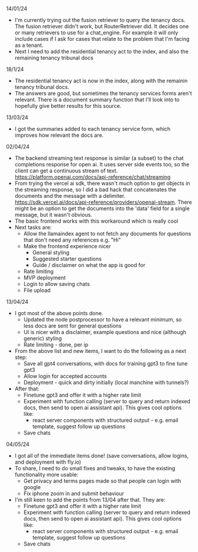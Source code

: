 14/01/24

- I'm currently trying out the fusion retriever to query the tenancy docs.
  The fusion retriever didn't work, but RouterRetriever did. It decides one or many retrievers to use for a chat_engine. For example it will only include cases if I ask for cases that relate to the problem that I'm facing as a tenant.
- Next I need to add the residential tenancy act to the index, and also the remaining tenancy tribunal docs

18/1/24

- The residential tenancy act is now in the index, along with the remainin tenancy tribunal docs.
- The answers are good, but sometimes the tenancy services forms aren't relevant. There is a document summary function that I'll look into to hopefully give better results for this source.

13/03/24

- I got the summaries added to each tenancy service form, which improves how relevant the docs are.

02/04/24

- The backend streaming text response is similar (a subset) to the chat completions response for open ai. It uses server side events too, so the client can get a continuous stream of text. https://platform.openai.com/docs/api-reference/chat/streaming
- From trying the vercel ai sdk, there wasn't much option to get objects in the streaming response, so I did a bad hack that concatenates the documents and the message with a delimiter. https://sdk.vercel.ai/docs/api-reference/providers/openai-stream. There might be an option to get the documents into the 'data' field for a single message, but it wasn't obvious.
- The basic frontend works with this workaround which is really cool
- Next tasks are:
  - Allow the llamaindex agent to not fetch any documents for questions that don't need any references e.g. "Hi"
  - Make the frontend experience nicer
    - General styling
    - Suggested starter questions
    - Guide / disclaimer on what the app is good for
  - Rate limiting
  - MVP deployment
  - Login to allow saving chats
  - File upload

13/04/24

- I got most of the above points done.
  - Updated the node postprocessor to have a relevant minimum, so less docs are sent for general questions
  - UI is nicer with a disclaimer, example questions and nice (although generic) styling
  - Rate limiting - done, per ip
- From the above list and new items, I want to do the following as a next step:
  - Save all gpt4 conversations, with docs for training gpt3 to fine tune gpt3
  - Allow login for accepted accounts
  - Deployment - quick and dirty initially (local manchine with tunnels?)
- After that:
  - Finetune gpt3 and offer it with a higher rate limit
  - Experiment with function calling (server to query and return indexed docs, then send to open ai assistant api). This gives cool options like:
    - react server components with structured output - e.g. email template, suggest follow up questions
  - Save chats

04/05/24

- I got all of the immediate items done! (save conversations, allow logins, and deployment with fly.io)
- To share, I need to do small fixes and tweaks, to have the existing functionality more usable:
  - Get privacy and terms pages made so that people can login with google
  - Fix iphone zoom in and submit behaviour
- I'm still keen to add the points from 13/04 after that. They are:
  - Finetune gpt3 and offer it with a higher rate limit
  - Experiment with function calling (server to query and return indexed docs, then send to open ai assistant api). This gives cool options like:
    - react server components with structured output - e.g. email template, suggest follow up questions
  - Save chats
